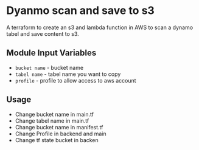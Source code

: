 Dyanmo scan and save to s3
===========

A terraform to create an s3 and lambda function in AWS to scan a dynamo tabel and save content to s3.


Module Input Variables
----------------------

- `bucket name` - bucket name 
- `tabel name` - tabel name you want to copy
- `profile` - profile to allow access to aws account


Usage
----------------------
- Change bucket name in main.tf
- Change tabel name in main.tf
- Change bucket name in manifest.tf
- Change Profile in backend and main
- Change tf state bucket in backen